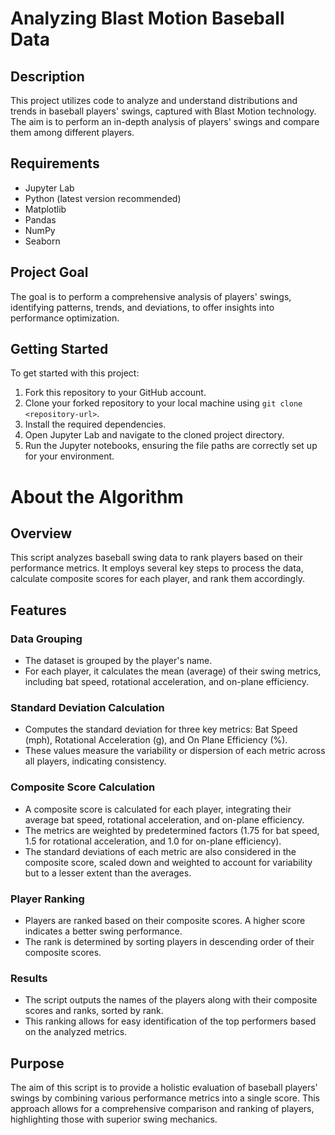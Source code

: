 # Analyzing Blast Motion Baseball Data

## Description
This project utilizes code to analyze and understand distributions and trends in baseball players' swings, captured with Blast Motion technology. The aim is to perform an in-depth analysis of players' swings and compare them among different players.

## Requirements
- Jupyter Lab
- Python (latest version recommended)
- Matplotlib
- Pandas
- NumPy
- Seaborn

## Project Goal
The goal is to perform a comprehensive analysis of players' swings, identifying patterns, trends, and deviations, to offer insights into performance optimization.

## Getting Started
To get started with this project:

1. Fork this repository to your GitHub account.
2. Clone your forked repository to your local machine using `git clone <repository-url>`.
3. Install the required dependencies.
4. Open Jupyter Lab and navigate to the cloned project directory.
5. Run the Jupyter notebooks, ensuring the file paths are correctly set up for your environment.

# About the Algorithm 

## Overview
This script analyzes baseball swing data to rank players based on their performance metrics. It employs several key steps to process the data, calculate composite scores for each player, and rank them accordingly.

## Features

### Data Grouping
- The dataset is grouped by the player's name.
- For each player, it calculates the mean (average) of their swing metrics, including bat speed, rotational acceleration, and on-plane efficiency.

### Standard Deviation Calculation
- Computes the standard deviation for three key metrics: Bat Speed (mph), Rotational Acceleration (g), and On Plane Efficiency (%).
- These values measure the variability or dispersion of each metric across all players, indicating consistency.

### Composite Score Calculation
- A composite score is calculated for each player, integrating their average bat speed, rotational acceleration, and on-plane efficiency.
- The metrics are weighted by predetermined factors (1.75 for bat speed, 1.5 for rotational acceleration, and 1.0 for on-plane efficiency).
- The standard deviations of each metric are also considered in the composite score, scaled down and weighted to account for variability but to a lesser extent than the averages.

### Player Ranking
- Players are ranked based on their composite scores. A higher score indicates a better swing performance.
- The rank is determined by sorting players in descending order of their composite scores.

### Results
- The script outputs the names of the players along with their composite scores and ranks, sorted by rank.
- This ranking allows for easy identification of the top performers based on the analyzed metrics.

## Purpose
The aim of this script is to provide a holistic evaluation of baseball players' swings by combining various performance metrics into a single score. This approach allows for a comprehensive comparison and ranking of players, highlighting those with superior swing mechanics.

